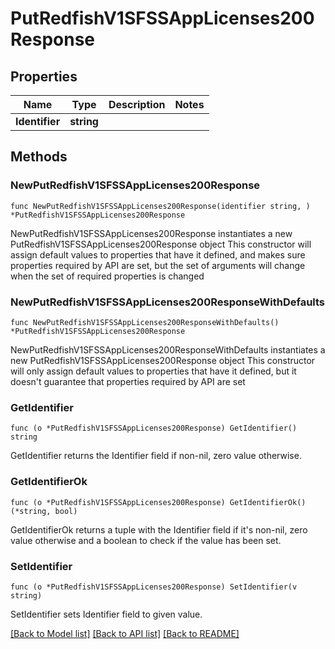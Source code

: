 # PutRedfishV1SFSSAppLicenses200Response

## Properties

Name | Type | Description | Notes
------------ | ------------- | ------------- | -------------
**Identifier** | **string** |  | 

## Methods

### NewPutRedfishV1SFSSAppLicenses200Response

`func NewPutRedfishV1SFSSAppLicenses200Response(identifier string, ) *PutRedfishV1SFSSAppLicenses200Response`

NewPutRedfishV1SFSSAppLicenses200Response instantiates a new PutRedfishV1SFSSAppLicenses200Response object
This constructor will assign default values to properties that have it defined,
and makes sure properties required by API are set, but the set of arguments
will change when the set of required properties is changed

### NewPutRedfishV1SFSSAppLicenses200ResponseWithDefaults

`func NewPutRedfishV1SFSSAppLicenses200ResponseWithDefaults() *PutRedfishV1SFSSAppLicenses200Response`

NewPutRedfishV1SFSSAppLicenses200ResponseWithDefaults instantiates a new PutRedfishV1SFSSAppLicenses200Response object
This constructor will only assign default values to properties that have it defined,
but it doesn't guarantee that properties required by API are set

### GetIdentifier

`func (o *PutRedfishV1SFSSAppLicenses200Response) GetIdentifier() string`

GetIdentifier returns the Identifier field if non-nil, zero value otherwise.

### GetIdentifierOk

`func (o *PutRedfishV1SFSSAppLicenses200Response) GetIdentifierOk() (*string, bool)`

GetIdentifierOk returns a tuple with the Identifier field if it's non-nil, zero value otherwise
and a boolean to check if the value has been set.

### SetIdentifier

`func (o *PutRedfishV1SFSSAppLicenses200Response) SetIdentifier(v string)`

SetIdentifier sets Identifier field to given value.



[[Back to Model list]](../README.md#documentation-for-models) [[Back to API list]](../README.md#documentation-for-api-endpoints) [[Back to README]](../README.md)


